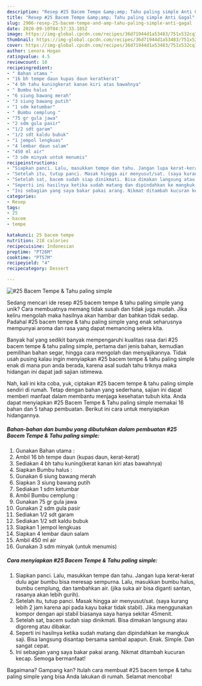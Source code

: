 ```yaml
---
description: "Resep #25 Bacem Tempe &amp;amp; Tahu paling simple Anti Gagal"
title: "Resep #25 Bacem Tempe &amp;amp; Tahu paling simple Anti Gagal"
slug: 2906-resep-25-bacem-tempe-and-amp-tahu-paling-simple-anti-gagal
date: 2020-09-10T04:57:33.105Z
image: https://img-global.cpcdn.com/recipes/36d71944d1a53483/751x532cq70/25-bacem-tempe-tahu-paling-simple-foto-resep-utama.jpg
thumbnail: https://img-global.cpcdn.com/recipes/36d71944d1a53483/751x532cq70/25-bacem-tempe-tahu-paling-simple-foto-resep-utama.jpg
cover: https://img-global.cpcdn.com/recipes/36d71944d1a53483/751x532cq70/25-bacem-tempe-tahu-paling-simple-foto-resep-utama.jpg
author: Lenora Hogan
ratingvalue: 4.5
reviewcount: 10
recipeingredient:
- " Bahan utama "
- "16 bh tempe daun kupas daun keratkerat"
- "4 bh tahu kuningkerat kanan kiri atas bawahnya"
- " Bumbu halus "
- "6 siung bawang merah"
- "3 siung bawang putih"
- "1 sdm ketumbar"
- " Bumbu cemplung "
- "75 gr gula jawa"
- "2 sdm gula pasir"
- "1/2 sdt garam"
- "1/2 sdt kaldu bubuk"
- "1 jempol lengkuas"
- "4 lembar daun salam"
- "450 ml air"
- "3 sdm minyak untuk menumis"
recipeinstructions:
- "Siapkan panci. Lalu, masukkan tempe dan tahu. Jangan lupa kerat-kerat dulu agar bumbu bisa meresap sempurna. Lalu, masukkan bumbu halus, bumbu cemplung, dan tambahkan air. (jika suka air bisa diganti santan, rasanya akan lebih gurih)."
- "Setelah itu, tutup panci. Masak hingga air menyusut/sat. (saya kurang lebih 2 jam karena api pada kayu bakar tidak stabil). Jika menggunakan kompor dengan api stabil biasanya saya hanya sekitar 45menit."
- "Setelah sat, bacem sudah siap dinikmati. Bisa dimakan langsung atau digoreng atau dibakar."
- "Seperti ini hasilnya ketika sudah matang dan dipindahkan ke mangkuk saji. Bisa langsung disantap bersama sambal apapun. Enak. Simple. Dan sangat cepat."
- "Ini sebagian yang saya bakar pakai arang. Nikmat ditambah kucuran kecap. Semoga bermanfaat!"
categories:
- Resep
tags:
- 25
- bacem
- tempe

katakunci: 25 bacem tempe 
nutrition: 218 calories
recipecuisine: Indonesian
preptime: "PT26M"
cooktime: "PT57M"
recipeyield: "4"
recipecategory: Dessert

---
```



![#25 Bacem Tempe &amp; Tahu paling simple](https://img-global.cpcdn.com/recipes/36d71944d1a53483/751x532cq70/25-bacem-tempe-tahu-paling-simple-foto-resep-utama.jpg)

Sedang mencari ide resep #25 bacem tempe &amp; tahu paling simple yang unik? Cara membuatnya memang tidak susah dan tidak juga mudah. Jika keliru mengolah maka hasilnya akan hambar dan bahkan tidak sedap. Padahal #25 bacem tempe &amp; tahu paling simple yang enak seharusnya mempunyai aroma dan rasa yang dapat memancing selera kita.

Banyak hal yang sedikit banyak mempengaruhi kualitas rasa dari #25 bacem tempe &amp; tahu paling simple, pertama dari jenis bahan, kemudian pemilihan bahan segar, hingga cara mengolah dan menyajikannya. Tidak usah pusing kalau ingin menyiapkan #25 bacem tempe &amp; tahu paling simple enak di mana pun anda berada, karena asal sudah tahu triknya maka hidangan ini dapat jadi sajian istimewa.




Nah, kali ini kita coba, yuk, ciptakan #25 bacem tempe &amp; tahu paling simple sendiri di rumah. Tetap dengan bahan yang sederhana, sajian ini dapat memberi manfaat dalam membantu menjaga kesehatan tubuh kita. Anda dapat menyiapkan #25 Bacem Tempe &amp; Tahu paling simple memakai 16 bahan dan 5 tahap pembuatan. Berikut ini cara untuk menyiapkan hidangannya.

<!--inarticleads1-->

##### Bahan-bahan dan bumbu yang dibutuhkan dalam pembuatan #25 Bacem Tempe &amp; Tahu paling simple:

1. Gunakan  Bahan utama :
1. Ambil 16 bh tempe daun (kupas daun, kerat-kerat)
1. Sediakan 4 bh tahu kuning(kerat kanan kiri atas bawahnya)
1. Siapkan  Bumbu halus :
1. Gunakan 6 siung bawang merah
1. Siapkan 3 siung bawang putih
1. Sediakan 1 sdm ketumbar
1. Ambil  Bumbu cemplung :
1. Gunakan 75 gr gula jawa
1. Gunakan 2 sdm gula pasir
1. Sediakan 1/2 sdt garam
1. Sediakan 1/2 sdt kaldu bubuk
1. Siapkan 1 jempol lengkuas
1. Siapkan 4 lembar daun salam
1. Ambil 450 ml air
1. Gunakan 3 sdm minyak (untuk menumis)




<!--inarticleads2-->

##### Cara menyiapkan #25 Bacem Tempe &amp; Tahu paling simple:

1. Siapkan panci. Lalu, masukkan tempe dan tahu. Jangan lupa kerat-kerat dulu agar bumbu bisa meresap sempurna. Lalu, masukkan bumbu halus, bumbu cemplung, dan tambahkan air. (jika suka air bisa diganti santan, rasanya akan lebih gurih).
1. Setelah itu, tutup panci. Masak hingga air menyusut/sat. (saya kurang lebih 2 jam karena api pada kayu bakar tidak stabil). Jika menggunakan kompor dengan api stabil biasanya saya hanya sekitar 45menit.
1. Setelah sat, bacem sudah siap dinikmati. Bisa dimakan langsung atau digoreng atau dibakar.
1. Seperti ini hasilnya ketika sudah matang dan dipindahkan ke mangkuk saji. Bisa langsung disantap bersama sambal apapun. Enak. Simple. Dan sangat cepat.
1. Ini sebagian yang saya bakar pakai arang. Nikmat ditambah kucuran kecap. Semoga bermanfaat!




Bagaimana? Gampang kan? Itulah cara membuat #25 bacem tempe &amp; tahu paling simple yang bisa Anda lakukan di rumah. Selamat mencoba!
